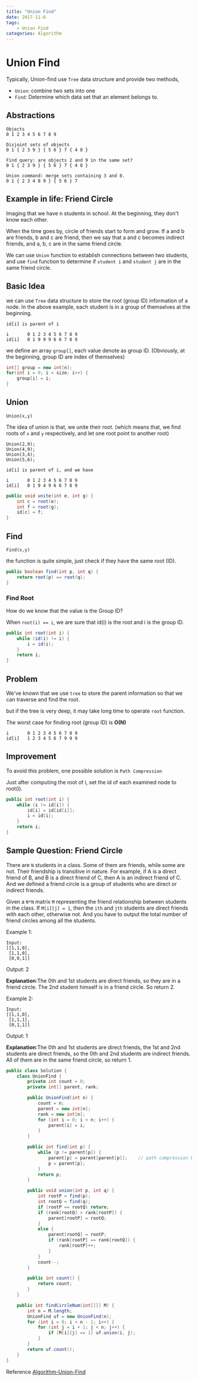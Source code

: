 ```yaml
---
title: "Union Find"
date: 2017-11-6
tags:
    - Union Find
categories: Algorithm
---
```



# Union Find

Typically, Union-find use `Tree` data structure and provide two methods,
- `Union`: combine two sets into one
- `Find`: Determine which data set that an element belongs to.

<!-- more -->

## Abstractions

```
Objects
0 1 2 3 4 5 6 7 8 9
```

```
Disjoint sets of objects
0 1 { 2 3 9 } { 5 6 } 7 { 4 8 }
```

```
Find query: are objects 2 and 9 in the same set?
0 1 { 2 3 9 } { 5 6 } 7 { 4 8 }
```

```
Union command: merge sets containing 3 and 8.
0 1 { 2 3 4 8 9 } { 5 6 } 7
```

## Example in life: Friend Circle

Imaging that we have n students in school. At the beginning, they don't know each other.

When the time goes by, circle of friends start to form and grow. If a and b are friends, b and c are friend, then we say that a and c becomes indirect friends, and a, b, c are in the same friend circle.

We can use `Union` function to establish connections between two students, and use `find` function to determine if `student i` and `student j` are in the same friend circle.

## Basic Idea

we can use `Tree` data structure to store the root (group ID) information of a
node. In the above example, each student is in a group of themselves at the beginning.

```
id[i] is parent of i

i       0 1 2 3 4 5 6 7 8 9
id[i]   0 1 9 9 9 6 6 7 8 9
```

we define an array `group[]`, each value denote as group ID. (Obviously, at the beginning, group ID are index of themselves)
```java
int[] group = new int[n];
for(int i = 0; i < size; i++) {
    group[i] = i;
}
```

## Union
`Union(x,y)`

The idea of union is that, we unite their root. (which means that, we find roots of `x` and `y` respectively, and let one root point to another root)

```
Union(2,9);
Union(4,9);
Union(3,4);
Union(5,6);

id[i] is parent of i, and we have

i       0 1 2 3 4 5 6 7 8 9
id[i]   0 1 9 4 9 6 6 7 8 9
```

```java
public void unite(int e, int g) {
    int c = root(e);
    int f = root(g);
    id[c] = f;
}
```

## Find
`Find(x,y)`

the function is quite simple, just check if they have the same root (ID).
```java
public boolean find(int p, int q) {
    return root(p) == root(q);
}
```

### Find Root
How do we know that the value is the Group ID?

When `root(i) == i`, we are sure that id(i) is the root and i is the group ID.

```java
public int root(int i) {
    while (id(i) != i) {
        i = id(i);
    }
    return i;
}
```
## Problem

We've known that we use `tree` to store the parent information so that we can traverse and find the root.

but if the tree is very deep, it may take long time to operate `root` function.

The worst case for finding root (group ID) is **O(N)**
```
i       0 1 2 3 4 5 6 7 8 9
id[i]   1 2 3 4 5 6 7 9 9 9
```

## Improvement
To avoid this problem, one possible solution is `Path Compression`

Just after computing the root of i, set the id of each examined node to root(i).

```java
public int root(int i) {
    while (i != id[i]) {
        id[i] = id[id[i]];
        i = id[i];
    }
    return i;
}
```

## Sample Question: Friend Circle

There are `N` students in a class. Some of them are friends, while some are not. Their friendship is transitive in nature. For example, if A is a direct friend of B, and B is a direct friend of C, then A is an indirect friend of C. And we defined a friend circle is a group of students who are direct or indirect friends.

Given a `N*N` matrix `M` representing the friend relationship between students in the class. If `M[i][j] = 1`, then the `ith` and `jth` students are direct friends with each other, otherwise not. And you have to output the total number of friend circles among all the students.

Example 1:
```
Input:
[[1,1,0],
 [1,1,0],
 [0,0,1]]
```
Output: 2

**Explanation**:The 0th and 1st students are direct friends, so they are in a friend circle.
The 2nd student himself is in a friend circle. So return 2.

Example 2:
```
Input:
[[1,1,0],
 [1,1,1],
 [0,1,1]]
```

Output: 1

**Explanation**:The 0th and 1st students are direct friends, the 1st and 2nd students are direct friends,
so the 0th and 2nd students are indirect friends. All of them are in the same friend circle, so return 1.

```java
public class Solution {
    class UnionFind {
        private int count = 0;
        private int[] parent, rank;

        public UnionFind(int n) {
            count = n;
            parent = new int[n];
            rank = new int[n];
            for (int i = 0; i < n; i++) {
                parent[i] = i;
            }
        }

        public int find(int p) {
        	while (p != parent[p]) {
                parent[p] = parent[parent[p]];    // path compression by halving
                p = parent[p];
            }
            return p;
        }

        public void union(int p, int q) {
            int rootP = find(p);
            int rootQ = find(q);
            if (rootP == rootQ) return;
            if (rank[rootQ] > rank[rootP]) {
                parent[rootP] = rootQ;
            }
            else {
                parent[rootQ] = rootP;
                if (rank[rootP] == rank[rootQ]) {
                    rank[rootP]++;
                }
            }
            count--;
        }

        public int count() {
            return count;
        }
    }

    public int findCircleNum(int[][] M) {
        int n = M.length;
        UnionFind uf = new UnionFind(n);
        for (int i = 0; i < n - 1; i++) {
            for (int j = i + 1; j < n; j++) {
                if (M[i][j] == 1) uf.union(i, j);
            }
        }
        return uf.count();
    }
}
```

Reference [Algorithm-Union-Find](https://www.cs.princeton.edu/~rs/AlgsDS07/01UnionFind.pdf)
